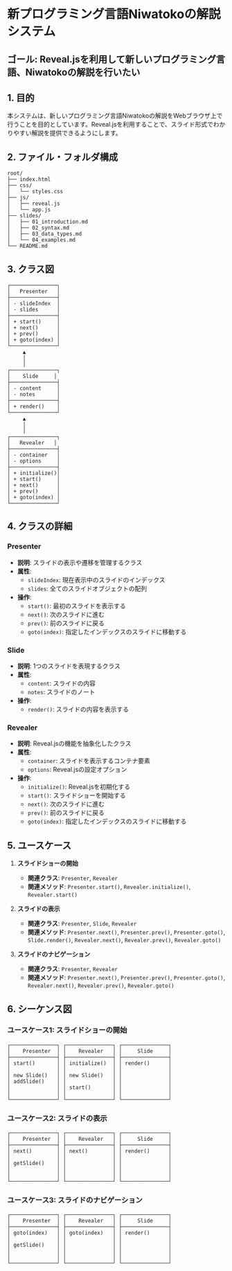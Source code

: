 # 新プログラミング言語Niwatokoの解説システム

## ゴール: Reveal.jsを利用して新しいプログラミング言語、Niwatokoの解説を行いたい

## 1. 目的
本システムは、新しいプログラミング言語Niwatokoの解説をWebブラウザ上で行うことを目的としています。Reveal.jsを利用することで、スライド形式でわかりやすい解説を提供できるようにします。

## 2. ファイル・フォルダ構成
```
root/
├── index.html
├── css/
│   └── styles.css
├── js/
│   ├── reveal.js
│   └── app.js
├── slides/
│   ├── 01_introduction.md
│   ├── 02_syntax.md
│   ├── 03_data_types.md
│   └── 04_examples.md
└── README.md
```

## 3. クラス図
```
┌───────────────┐
│   Presenter   │
├───────────────┤
│ - slideIndex  │
│ - slides      │
├───────────────┤
│ + start()     │
│ + next()      │
│ + prev()      │
│ + goto(index) │
└───────────────┘
     ▲
     │
     │
┌───────────────┐
│    Slide     │
├───────────────┤
│ - content     │
│ - notes       │
├───────────────┤
│ + render()    │
└───────────────┘
     ▲
     │
     │
┌───────────────┐
│   Revealer   │
├───────────────┤
│ - container   │
│ - options     │
├───────────────┤
│ + initialize()│
│ + start()     │
│ + next()      │
│ + prev()      │
│ + goto(index) │
└───────────────┘
```

## 4. クラスの詳細

### Presenter
- **説明**: スライドの表示や遷移を管理するクラス
- **属性**:
  - `slideIndex`: 現在表示中のスライドのインデックス
  - `slides`: 全てのスライドオブジェクトの配列
- **操作**:
  - `start()`: 最初のスライドを表示する
  - `next()`: 次のスライドに進む
  - `prev()`: 前のスライドに戻る
  - `goto(index)`: 指定したインデックスのスライドに移動する

### Slide
- **説明**: 1つのスライドを表現するクラス
- **属性**:
  - `content`: スライドの内容
  - `notes`: スライドのノート
- **操作**:
  - `render()`: スライドの内容を表示する

### Revealer
- **説明**: Reveal.jsの機能を抽象化したクラス
- **属性**:
  - `container`: スライドを表示するコンテナ要素
  - `options`: Reveal.jsの設定オプション
- **操作**:
  - `initialize()`: Reveal.jsを初期化する
  - `start()`: スライドショーを開始する
  - `next()`: 次のスライドに進む
  - `prev()`: 前のスライドに戻る
  - `goto(index)`: 指定したインデックスのスライドに移動する

## 5. ユースケース

1. **スライドショーの開始**
   - **関連クラス**: `Presenter`, `Revealer`
   - **関連メソッド**: `Presenter.start()`, `Revealer.initialize()`, `Revealer.start()`

2. **スライドの表示**
   - **関連クラス**: `Presenter`, `Slide`, `Revealer`
   - **関連メソッド**: `Presenter.next()`, `Presenter.prev()`, `Presenter.goto()`, `Slide.render()`, `Revealer.next()`, `Revealer.prev()`, `Revealer.goto()`

3. **スライドのナビゲーション**
   - **関連クラス**: `Presenter`, `Revealer`
   - **関連メソッド**: `Presenter.next()`, `Presenter.prev()`, `Presenter.goto()`, `Revealer.next()`, `Revealer.prev()`, `Revealer.goto()`

## 6. シーケンス図

### ユースケース1: スライドショーの開始
```
┌───────────────┐ ┌───────────────┐ ┌───────────────┐
│    Presenter  │ │    Revealer   │ │     Slide     │
├───────────────┤ ├───────────────┤ ├───────────────┤
│ start()       │ │ initialize()  │ │ render()      │
│               │ │               │ │               │
│ new Slide()   │ │ new Slide()   │ │               │
│ addSlide()    │ │               │ │               │
│               │ │ start()       │ │               │
│               │ │               │ │               │
└───────────────┘ └───────────────┘ └───────────────┘
```

### ユースケース2: スライドの表示
```
┌───────────────┐ ┌───────────────┐ ┌───────────────┐
│    Presenter  │ │    Revealer   │ │     Slide     │
├───────────────┤ ├───────────────┤ ├───────────────┤
│ next()        │ │ next()        │ │ render()      │
│               │ │               │ │               │
│ getSlide()    │ │               │ │               │
│               │ │               │ │               │
│               │ │               │ │               │
└───────────────┘ └───────────────┘ └───────────────┘
```

### ユースケース3: スライドのナビゲーション
```
┌───────────────┐ ┌───────────────┐ ┌───────────────┐
│    Presenter  │ │    Revealer   │ │     Slide     │
├───────────────┤ ├───────────────┤ ├───────────────┤
│ goto(index)   │ │ goto(index)   │ │ render()      │
│               │ │               │ │               │
│ getSlide()    │ │               │ │               │
│               │ │               │ │               │
│               │ │               │ │               │
└───────────────┘ └───────────────┘ └───────────────┘
```